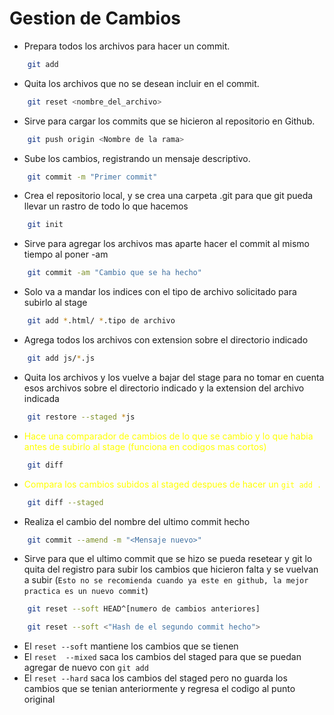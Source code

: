# Gestion de Cambios

- Prepara todos los archivos para hacer un commit.

```bash
    git add
```

- Quita los archivos que no se desean incluir en el commit.

```bash
    git reset <nombre_del_archivo>
```

- Sirve para cargar los commits que se hicieron al repositorio en Github.

```bash
    git push origin <Nombre de la rama>
```

- Sube los cambios, registrando un mensaje descriptivo.

```bash
    git commit -m "Primer commit"
```

- Crea el repositorio local, y se crea una carpeta .git para que git pueda llevar un rastro de todo lo que hacemos

```bash
    git init
```

- Sirve para agregar los archivos mas aparte hacer el commit al mismo tiempo al poner -am

```bash
    git commit -am "Cambio que se ha hecho"
```

- Solo va a mandar los indices con el tipo de archivo solicitado para subirlo al stage

```bash
    git add *.html/ *.tipo de archivo
```

- Agrega todos los archivos con extension sobre el directorio indicado

```bash
    git add js/*.js
```

- Quita los archivos y los vuelve a bajar del stage para no tomar en cuenta esos archivos sobre el directorio indicado y la extension del archivo indicada

```bash
    git restore --staged *js
```

- <span style="color: yellow;">Hace una comparador de cambios de lo que se cambio y lo que habia antes de subirlo al stage (funciona en codigos mas cortos)</span>

```bash
    git diff
```

- <span style="color: yellow"> Compara los cambios subidos al staged despues de hacer un `git add .`</span>

```bash
    git diff --staged
```

- Realiza el cambio del nombre del ultimo commit hecho

```bash
    git commit --amend -m "<Mensaje nuevo>"
```

- Sirve para que el ultimo commit que se hizo se pueda resetear y git lo quita del registro para subir los cambios que hicieron falta y se vuelvan a subir (`Esto no se recomienda cuando ya este en github, la mejor practica es un nuevo commit`) 

```bash
    git reset --soft HEAD^[numero de cambios anteriores]
```

```bash
    git reset --soft <"Hash de el segundo commit hecho">
```

- El `reset --soft` mantiene los cambios que se tienen
- El `reset  --mixed` saca los cambios del staged para que se puedan agregar de nuevo con `git add`
- El `reset --hard` saca los cambios del staged pero no guarda los cambios que se tenian anteriormente y regresa el codigo al punto original